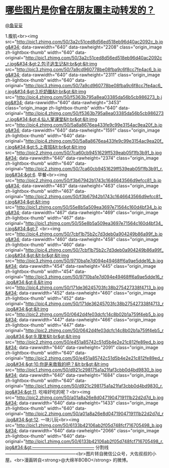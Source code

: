 
#  [哪些图片是你曾在朋友圈主动转发的？](https://zhihu.com/questions/37400960)



[@鱼妥妥](https://zhihu.com/people/973c2b3c3534a39df06ca6c1756eb86d)

1.腹肌&lt;br&gt;&lt;img src=&#34;http://pic1.zhimg.com/50/3a2c51ced8d56ed518eb96d40ac2092c_b.jpg&#34; data-rawwidth=&#34;640&#34; data-rawheight=&#34;2208&#34; class=&#34;origin_image zh-lightbox-thumb&#34; width=&#34;640&#34; data-original=&#34;http://pic1.zhimg.com/50/3a2c51ced8d56ed518eb96d40ac2092c_r.jpg&#34;&gt;2.包子逃生记&lt;br&gt;&lt;img src=&#34;http://pic3.zhimg.com/50/7a9cd960778be08fba9c6f8cc7fe4ac6_b.jpg&#34; data-rawwidth=&#34;640&#34; data-rawheight=&#34;2311&#34; class=&#34;origin_image zh-lightbox-thumb&#34; width=&#34;640&#34; data-original=&#34;http://pic3.zhimg.com/50/7a9cd960778be08fba9c6f8cc7fe4ac6_r.jpg&#34;&gt;3.吃奶酪&lt;br&gt;&lt;img src=&#34;http://pic4.zhimg.com/50/f5363b795a8ea03385da56b5cb986273_b.jpg&#34; data-rawwidth=&#34;640&#34; data-rawheight=&#34;3453&#34; class=&#34;origin_image zh-lightbox-thumb&#34; width=&#34;640&#34; data-original=&#34;http://pic4.zhimg.com/50/f5363b795a8ea03385da56b5cb986273_r.jpg&#34;&gt;4.仙人掌课堂&lt;br&gt;&lt;img src=&#34;http://pic4.zhimg.com/50/5a8a8676ea433fe9c99e3154ac9ea20f_b.jpg&#34; data-rawwidth=&#34;640&#34; data-rawheight=&#34;1591&#34; class=&#34;origin_image zh-lightbox-thumb&#34; width=&#34;640&#34; data-original=&#34;http://pic4.zhimg.com/50/5a8a8676ea433fe9c99e3154ac9ea20f_r.jpg&#34;&gt;5.上夜班&lt;br&gt;&lt;img src=&#34;http://pic2.zhimg.com/50/7ca60cb9451629ff539eab05f1fb3b91_b.jpg&#34; data-rawwidth=&#34;640&#34; data-rawheight=&#34;2374&#34; class=&#34;origin_image zh-lightbox-thumb&#34; width=&#34;640&#34; data-original=&#34;http://pic2.zhimg.com/50/7ca60cb9451629ff539eab05f1fb3b91_r.jpg&#34;&gt;6. 早餐&lt;br&gt;&lt;img src=&#34;http://pic2.zhimg.com/50/f3b67942b1743c1646643566d9efcc81_b.jpg&#34; data-rawwidth=&#34;463&#34; data-rawheight=&#34;463&#34; class=&#34;origin_image zh-lightbox-thumb&#34; width=&#34;463&#34; data-original=&#34;http://pic2.zhimg.com/50/f3b67942b1743c1646643566d9efcc81_r.jpg&#34;&gt;&lt;img src=&#34;http://pic1.zhimg.com/50/55e8b5a509ea3697e71564c160d4bf34_b.jpg&#34; data-rawwidth=&#34;467&#34; data-rawheight=&#34;469&#34; class=&#34;origin_image zh-lightbox-thumb&#34; width=&#34;467&#34; data-original=&#34;http://pic1.zhimg.com/50/55e8b5a509ea3697e71564c160d4bf34_r.jpg&#34;&gt;7. &lt;br&gt;&lt;img src=&#34;http://pic4.zhimg.com/50/7cbf1b75b2c7d3deb0a904249b86a99f_b.jpg&#34; data-rawwidth=&#34;460&#34; data-rawheight=&#34;458&#34; class=&#34;origin_image zh-lightbox-thumb&#34; width=&#34;460&#34; data-original=&#34;http://pic4.zhimg.com/50/7cbf1b75b2c7d3deb0a904249b86a99f_r.jpg&#34;&gt;&lt;br&gt;&lt;img src=&#34;http://pic3.zhimg.com/50/9710ba1e7d094e49468ff6a9ae5dde16_b.jpg&#34; data-rawwidth=&#34;454&#34; data-rawheight=&#34;445&#34; class=&#34;origin_image zh-lightbox-thumb&#34; width=&#34;454&#34; data-original=&#34;http://pic3.zhimg.com/50/9710ba1e7d094e49468ff6a9ae5dde16_r.jpg&#34;&gt;8.&lt;img src=&#34;http://pic4.zhimg.com/50/171de36245703fc38b275427338f4713_b.jpg&#34; data-rawwidth=&#34;452&#34; data-rawheight=&#34;460&#34; class=&#34;origin_image zh-lightbox-thumb&#34; width=&#34;452&#34; data-original=&#34;http://pic4.zhimg.com/50/171de36245703fc38b275427338f4713_r.jpg&#34;&gt;&lt;img src=&#34;http://pic2.zhimg.com/50/0642d4fe03dcfc14c8b02b1a759f4eb5_b.jpg&#34; data-rawwidth=&#34;447&#34; data-rawheight=&#34;466&#34; class=&#34;origin_image zh-lightbox-thumb&#34; width=&#34;447&#34; data-original=&#34;http://pic2.zhimg.com/50/0642d4fe03dcfc14c8b02b1a759f4eb5_r.jpg&#34;&gt;9.理发&lt;br&gt;&lt;img src=&#34;http://pic2.zhimg.com/50/e451a85742c51d5b4e2e21c812fe89ed_b.jpg&#34; data-rawwidth=&#34;640&#34; data-rawheight=&#34;2091&#34; class=&#34;origin_image zh-lightbox-thumb&#34; width=&#34;640&#34; data-original=&#34;http://pic2.zhimg.com/50/e451a85742c51d5b4e2e21c812fe89ed_r.jpg&#34;&gt;10.你是来救我的吧？&lt;br&gt;&lt;img src=&#34;http://pic1.zhimg.com/50/d921c298175a1a21faf3cbb0d4bd9830_b.jpg&#34; data-rawwidth=&#34;640&#34; data-rawheight=&#34;1684&#34; class=&#34;origin_image zh-lightbox-thumb&#34; width=&#34;640&#34; data-original=&#34;http://pic1.zhimg.com/50/d921c298175a1a21faf3cbb0d4bd9830_r.jpg&#34;&gt;11. 吃啥好吃的呢？&lt;br&gt;&lt;img src=&#34;http://pic2.zhimg.com/50/a01a8a26e8d0471904719111b22d2d7d_b.jpg&#34; data-rawwidth=&#34;640&#34; data-rawheight=&#34;1433&#34; class=&#34;origin_image zh-lightbox-thumb&#34; width=&#34;640&#34; data-original=&#34;http://pic2.zhimg.com/50/a01a8a26e8d0471904719111b22d2d7d_r.jpg&#34;&gt;12. 一块儿玩&lt;br&gt;&lt;img src=&#34;http://pic1.zhimg.com/50/6133b42106ab2f05d748fcf716705498_b.jpg&#34; data-rawwidth=&#34;640&#34; data-rawheight=&#34;2066&#34; class=&#34;origin_image zh-lightbox-thumb&#34; width=&#34;640&#34; data-original=&#34;http://pic1.zhimg.com/50/6133b42106ab2f05d748fcf716705498_r.jpg&#34;&gt;——————————————      分割线       ————————————————&lt;br&gt;图片转自微信公众号，大佐叔叔的小屋。&lt;br&gt;漫画转自&lt;strong&gt;@大绵羊BOBO&lt;/strong&gt; 的微博。